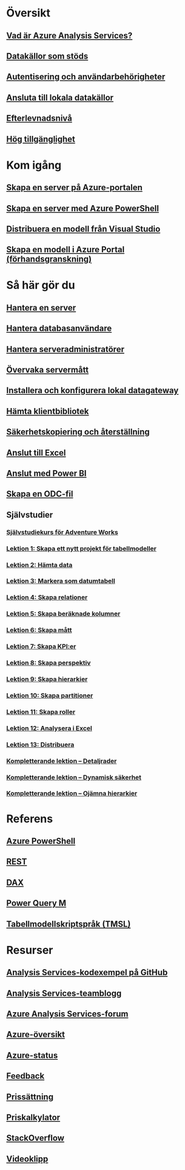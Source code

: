 # Översikt
## [Vad är Azure Analysis Services?](analysis-services-overview.md)
## [Datakällor som stöds](analysis-services-datasource.md)
## [Autentisering och användarbehörigheter](analysis-services-manage-users.md)
## [Ansluta till lokala datakällor](analysis-services-gateway.md)
## [Efterlevnadsnivå](analysis-services-compat-level.md)
## [Hög tillgänglighet](analysis-services-bcdr.md)

# Kom igång
## [Skapa en server på Azure-portalen](analysis-services-create-server.md)
## [Skapa en server med Azure PowerShell](analysis-services-create-powershell.md)
## [Distribuera en modell från Visual Studio](analysis-services-deploy.md)
## [Skapa en modell i Azure Portal (förhandsgranskning)](analysis-services-create-model-portal.md)

# Så här gör du 
## [Hantera en server](analysis-services-manage.md)
## [Hantera databasanvändare](analysis-services-database-users.md)
## [Hantera serveradministratörer](analysis-services-server-admins.md)
## [Övervaka servermått](analysis-services-monitor.md)
## [Installera och konfigurera lokal datagateway](analysis-services-gateway-install.md)
## [Hämta klientbibliotek](analysis-services-data-providers.md)
## [Säkerhetskopiering och återställning](analysis-services-backup.md)
## [Anslut till Excel](analysis-services-connect-excel.md)
## [Anslut med Power BI](analysis-services-connect-pbi.md)
## [Skapa en ODC-fil](analysis-services-odc.md)
## Självstudier
### [Självstudiekurs för Adventure Works](tutorials/aas-adventure-works-tutorial.md)
### [Lektion 1: Skapa ett nytt projekt för tabellmodeller](tutorials/aas-lesson-1-create-a-new-tabular-model-project.md)
### [Lektion 2: Hämta data](tutorials/aas-lesson-2-get-data.md)
### [Lektion 3: Markera som datumtabell](tutorials/aas-lesson-3-mark-as-date-table.md) 
### [Lektion 4: Skapa relationer](tutorials/aas-lesson-4-create-relationships.md) 
### [Lektion 5: Skapa beräknade kolumner](tutorials/aas-lesson-5-create-calculated-columns.md)
### [Lektion 6: Skapa mått](tutorials/aas-lesson-6-create-measures.md)  
### [Lektion 7: Skapa KPI:er](tutorials/aas-lesson-7-create-key-performance-indicators.md)  
### [Lektion 8: Skapa perspektiv](tutorials/aas-lesson-8-create-perspectives.md) 
### [Lektion 9: Skapa hierarkier](tutorials/aas-lesson-9-create-hierarchies.md) 
### [Lektion 10: Skapa partitioner](tutorials/aas-lesson-10-create-partitions.md) 
### [Lektion 11: Skapa roller](tutorials/aas-lesson-11-create-roles.md)
### [Lektion 12: Analysera i Excel](tutorials/aas-lesson-12-analyze-in-excel.md)
### [Lektion 13: Distribuera](tutorials/aas-lesson-13-deploy.md)
### [Kompletterande lektion – Detaljrader](tutorials/aas-supplemental-lesson-detail-rows.md)
### [Kompletterande lektion – Dynamisk säkerhet](tutorials/aas-supplemental-lesson-dynamic-security.md)
### [Kompletterande lektion – Ojämna hierarkier](tutorials/aas-supplemental-lesson-ragged-hierarchies.md)  

# Referens
## [Azure PowerShell](analysis-services-powershell.md)
## [REST](/rest/api/analysisservices)
## [DAX](https://msdn.microsoft.com/library/gg413422.aspx)
## [Power Query M](https://msdn.microsoft.com/library/mt211003.aspx)
## [Tabellmodellskriptspråk (TMSL)](https://docs.microsoft.com/sql/analysis-services/tabular-model-scripting-language-tmsl-reference)

# Resurser
## [Analysis Services-kodexempel på GitHub](https://github.com/Microsoft/Analysis-Services)
## [Analysis Services-teamblogg](https://blogs.msdn.microsoft.com/analysisservices/)
## [Azure Analysis Services-forum](https://social.msdn.microsoft.com/Forums/en-US/home?forum=AzureAnalysisServices)
## [Azure-översikt](https://azure.microsoft.com/roadmap/?category=intelligence-analytics)
## [Azure-status](https://azure.microsoft.com/status/)
## [Feedback](https://feedback.azure.com/forums/556165-azure-analysis-services)
## [Prissättning](https://azure.microsoft.com/pricing/details/analysis-services/)
## [Priskalkylator](https://azure.microsoft.com/pricing/calculator/)
## [StackOverflow](http://stackoverflow.com/questions/tagged/azure-analysis-services)
## [Videoklipp](https://azure.microsoft.com/resources/videos/index/?services=analysis-services&sort=newest)

